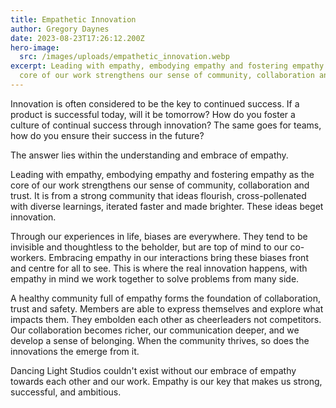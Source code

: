 ```yaml
---
title: Empathetic Innovation
author: Gregory Daynes
date: 2023-08-23T17:26:12.200Z
hero-image:
  src: /images/uploads/empathetic_innovation.webp
excerpt: Leading with empathy, embodying empathy and fostering empathy as the
  core of our work strengthens our sense of community, collaboration and trust.
---
```

Innovation is often considered to be the key to continued success. If a product is successful today, will it be tomorrow? How do you foster a culture of continual success through innovation? The same goes for teams, how do you ensure their success in the future?

The answer lies within the understanding and embrace of empathy.

Leading with empathy, embodying empathy and fostering empathy as the core of our work strengthens our sense of community, collaboration and trust. It is from a strong community that ideas flourish, cross-pollenated with diverse learnings, iterated faster and made brighter. These ideas beget innovation.

Through our experiences in life, biases are everywhere. They tend to be invisible and thoughtless to the beholder, but are top of mind to our co-workers. Embracing empathy in our interactions bring these biases front and centre for all to see. This is where the real innovation happens, with empathy in mind we work together to solve problems from many side.

A healthy community full of empathy forms the foundation of collaboration, trust and safety. Members are able to express themselves and explore what impacts them. They embolden each other as cheerleaders not competitors. Our collaboration becomes richer, our communication deeper, and we develop a sense of belonging. When the community thrives, so does the innovations the emerge from it.

Dancing Light Studios couldn't exist without our embrace of empathy towards each other and our work. Empathy is our key that makes us strong, successful, and ambitious.